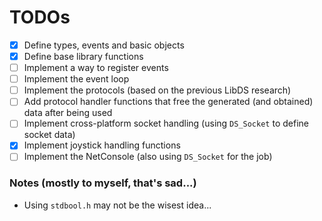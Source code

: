# TODOs

- [x] Define types, events and basic objects
- [x] Define base library functions
- [ ] Implement a way to register events
- [ ] Implement the event loop
- [ ] Implement the protocols (based on the previous LibDS research)
- [ ] Add protocol handler functions that free the generated (and obtained) data after being used 
- [ ] Implement cross-platform socket handling (using `DS_Socket` to define socket data)
- [x] Implement joystick handling functions
- [ ] Implement the NetConsole (also using `DS_Socket` for the job)

### Notes (mostly to myself, that's sad...)

- Using `stdbool.h` may not be the wisest idea...
